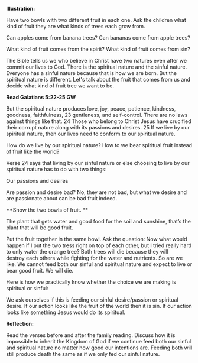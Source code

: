**Illustration:**

Have two bowls with two different fruit in each one. Ask the children what kind of fruit they are what kinds of trees each grow from.

Can apples come from banana trees? Can bananas come from apple trees?

What kind of fruit comes from the spirit? What kind of fruit comes from sin?

The Bible tells us we who believe in Christ have two natures even after we commit our lives to God. There is the spiritual nature and the sinful nature. Everyone has a sinful nature because that is how we are born. But the spiritual nature is different. Let's talk about the fruit that comes from us and decide what kind of fruit tree we want to be.

**Read Galatians 5:22-25 GW**

But the spiritual nature produces love, joy, peace, patience, kindness, goodness, faithfulness, 23 gentleness, and self-control. There are no laws against things like that. 24 Those who belong to Christ Jesus have crucified their corrupt nature along with its passions and desires. 25 If we live by our spiritual nature, then our lives need to conform to our spiritual nature.

How do we live by our spiritual nature? How to we bear spiritual fruit instead of fruit like the world?

Verse 24 says that living by our sinful nature or else choosing to live by our spiritual nature has to do with two things:

Our passions and desires

Are passion and desire bad? No, they are not bad, but what we desire and are passionate about can be bad fruit indeed.

**Show the two bowls of fruit. **

The plant that gets water and good food for the soil and sunshine, that’s the plant that will be good fruit.

Put the fruit together in the same bowl. Ask the question: Now what would happen if I put the two tress right on top of each other, but I tried really hard to only water the orange tree? Both trees will die because they will destroy each others while fighting for the water and nutrients. So are we like. We cannot feed both our sinful and spiritual nature and expect to live or bear good fruit. We will die.

Here is how we practically know whether the choice we are making is spiritual or sinful:

We ask ourselves if this is feeding our sinful desire/passion or spiritual desire. If our action looks like the fruit of the world then it is sin. If our action looks like something Jesus would do its spiritual.

**Reflection:**

Read the verses before and after the family reading. Discuss how it is impossible to inherit the Kingdom of God if we continue feed both our sinful and spiritual nature no matter how good our intentions are. Feeding both will still produce death the same as if we only fed our sinful nature.